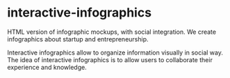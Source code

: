 interactive-infographics
========================

HTML version of infographic mockups, with social integration.
We create infographics about startup and entrepreneurship.

Interactive infographics allow to organize information visually in social way.
The idea of interactive infographics is to allow users to collaborate their experience and knowledge.
